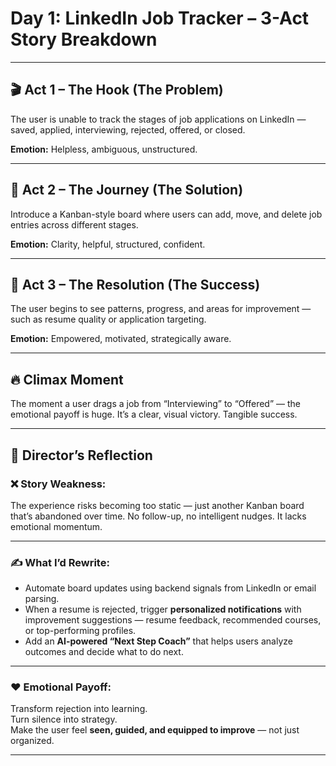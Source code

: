 # Day 1: LinkedIn Job Tracker – 3-Act Story Breakdown

---

## 🎬 Act 1 – The Hook (The Problem)

The user is unable to track the stages of job applications on LinkedIn — saved, applied, interviewing, rejected, offered, or closed.

**Emotion:** Helpless, ambiguous, unstructured.

---

## 🎯 Act 2 – The Journey (The Solution)

Introduce a Kanban-style board where users can add, move, and delete job entries across different stages.

**Emotion:** Clarity, helpful, structured, confident.

---

## 🎉 Act 3 – The Resolution (The Success)

The user begins to see patterns, progress, and areas for improvement — such as resume quality or application targeting.

**Emotion:** Empowered, motivated, strategically aware.

---

## 🔥 Climax Moment

The moment a user drags a job from “Interviewing” to “Offered” — the emotional payoff is huge. It’s a clear, visual victory. Tangible success.

---

## 🎥 Director’s Reflection

### ❌ Story Weakness:

The experience risks becoming too static — just another Kanban board that’s abandoned over time. No follow-up, no intelligent nudges. It lacks emotional momentum.

---

### ✍️ What I’d Rewrite:

- Automate board updates using backend signals from LinkedIn or email parsing.  
- When a resume is rejected, trigger **personalized notifications** with improvement suggestions — resume feedback, recommended courses, or top-performing profiles.  
- Add an **AI-powered “Next Step Coach”** that helps users analyze outcomes and decide what to do next.

---

### ❤️ Emotional Payoff:

Transform rejection into learning.  
Turn silence into strategy.  
Make the user feel **seen, guided, and equipped to improve** — not just organized.

---

